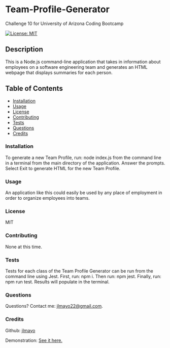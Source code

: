 # Team-Profile-Generator
Challenge 10 for University of Arizona Coding Bootcamp


  [![License: MIT](https://img.shields.io/badge/License-MIT-yellow.svg)](https://opensource.org/licenses/MIT)
  
  ## Description

  This is a Node.js command-line application that takes in information about employees on a software engineering team and generates an HTML webpage that displays summaries for each person.

  ## Table of Contents

  * [Installation](#installation)
  * [Usage](#usage)
  * [License](#license)
  * [Contributing](#contributing)
  * [Tests](#tests)
  * [Questions](#questions)
  * [Credits](#credits)

  ### Installation

  To generate a new Team Profile, run: node index.js from the command line in a terminal from the main directory of the application. Answer the prompts. Select Exit to generate HTML for the new Team Profile.

  ### Usage

  An application like this could easily be used by any place of employment in order to organize employees into teams.

  ### License
  
  MIT

  ### Contributing

  None at this time.

  ### Tests

  Tests for each class of the Team Profile Generator can be run from the command line using Jest. First, run: npm i. Then run: npm jest. Finally, run: npm run test. Results will populate in the terminal.

  ### Questions
   
  Questions? Contact me: jlmayo22@gmail.com.

  ### Credits

  Github: [jlmayo](https://github.com/jlmayo/ReadMe-Generator)

  Demonstration: [See it here.](https://drive.google.com/file/d/1Hf3FpJu2xjLJcw-I-UwgLYkXiq-DHDAu/view)